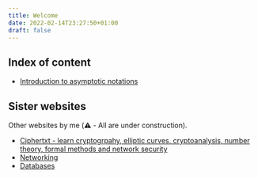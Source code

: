 ```yaml
---
title: Welcome
date: 2022-02-14T23:27:50+01:00
draft: false
---
```


## Index of content

- [Introduction to asymptotic notations](/blog/asymptotic-notations/)


## Sister websites

Other websites by me (⚠️ - All are under construction).
- [Ciphertxt - learn cryptogrpahy, elliptic curves, cryptoanalysis, number theory, formal methods and network security](https://ciphertxt.xyz/)
- [Networking](https://github.com/AbhinavMir/networking) 
- [Databases](https://github.com/AbhinavMir/databases) 